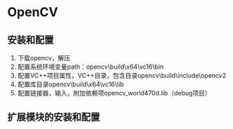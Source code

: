 # OpenCV

## 安装和配置

1. 下载opencv，解压
2. 配置系统环境变量path：opencv\build\x64\vc16\bin
3. 配置VC++项目属性，VC++目录，包含目录opencv\build\include\opencv2
4. 配置库目录opencv\build\x64\vc16\lib
5. 配置链接器，输入，附加依赖项opencv_world470d.lib（debug项目）

## 扩展模块的安装和配置


